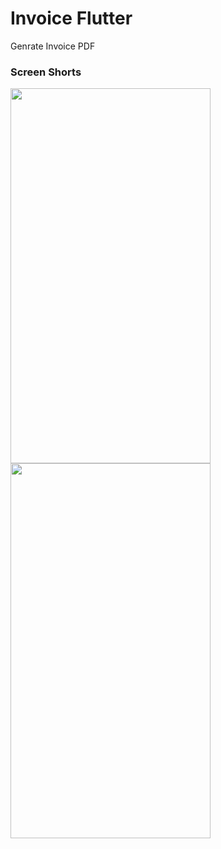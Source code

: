 # Invoice Flutter

Genrate Invoice PDF 

<h3>Screen Shorts</>
<p>
  <a target="_blank" rel="noopener noreferrer" href="https://user-images.githubusercontent.com/26364962/141953510-809e134f-6f03-41f8-962b-dda1fa831cba.png">
    <img src="https://user-images.githubusercontent.com/26364962/141953510-809e134f-6f03-41f8-962b-dda1fa831cba.png" height="600" width="320">
  </a>
  <a target="_blank" rel="noopener noreferrer" href="https://user-images.githubusercontent.com/26364962/141953574-1b35cf6f-2b4d-4705-956b-88188ded51cb.png">
    <img src="https://user-images.githubusercontent.com/26364962/141953574-1b35cf6f-2b4d-4705-956b-88188ded51cb.png" height="600" width="320">
  </a>
</p>
